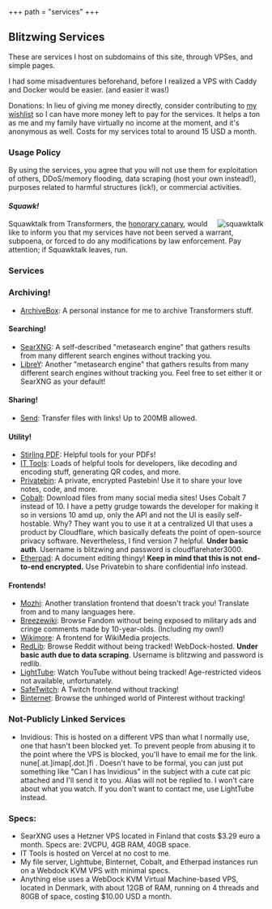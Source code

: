 +++
path = "services"
+++

Blitzwing Services
------------------

These are services I host on subdomains of this site, through VPSes, and simple pages.

I had some misadventures beforehand, before I realized a VPS with Caddy and Docker would be easier. (and easier it was!)

Donations: In lieu of giving me money directly, consider contributing to [my wishlist](https://throne.com/gigirassy) so I can have more money left to pay for the services. It helps a ton as me and my family have virtually no income at the moment, and it's anonymous as well. Costs for my services total to around 15 USD a month.

### Usage Policy

By using the services, you agree that you will not use them for exploitation of others, DDoS/memory flooding, data scraping (host your own instead!), purposes related to harmful structures (ick!), or commercial activities.

#### _Squawk!_

<span style="float:right;">![squawktalk](/squawktalk.png)</span> Squawktalk from Transformers, the [honorary canary](https://www.eff.org/deeplinks/2014/04/warrant-canary-faq), would like to inform you that my services have not been served a warrant, subpoena, or forced to do any modifications by law enforcement. Pay attention; if Squawktalk leaves, run.

### Services

### Archiving!

* [ArchiveBox](https://ab.blitzw.in): A personal instance for me to archive Transformers stuff.

#### Searching!

*   [SearXNG](https://search.blitzw.in/): A self-described "metasearch engine" that gathers results from many different search engines without tracking you.
*   [LibreY](https://libre.blitzw.in/): Another "metasearch engine" that gathers results from many different search engines without tracking you. Feel free to set either it or SearXNG as your default!

#### Sharing!

*   [Send](https://send.blitzw.in): Transfer files with links! Up to 200MB allowed.

#### Utility!

*   [Stirling PDF](https://pdf.blitzw.in): Helpful tools for your PDFs!
*   [IT Tools](https://tools.blitzw.in): Loads of helpful tools for developers, like decoding and encoding stuff, generating QR codes, and more.
*   [Privatebin](https://bin.blitzw.in): A private, encrypted Pastebin! Use it to share your love notes, code, and more.
*   [Cobalt](https://co.blitzw.in): Download files from many social media sites! Uses Cobalt 7 instead of 10. I have a petty grudge towards the developer for making it so in versions 10 amd up, only the API and not the UI is easily self-hostable. Why? They want you to use it at a centralized UI that uses a product by Cloudflare, which basically defeats the point of open-source privacy software. Nevertheless, I find version 7 helpful. **Under basic auth**. Username is blitzwing and password is cloudflarehater3000.
*   [Etherpad](https://eth.blitzw.in): A document editing thingy! **Keep in mind that this is not end-to-end encrypted.** Use Privatebin to share confidential info instead.

#### Frontends!

*   [Mozhi](https://moz.blitzw.in): Another translation frontend that doesn't track you! Translate from and to many languages here.
*   [Breezewiki](https://fan.blitzw.in): Browse Fandom without being exposed to military ads and cringe comments made by 10-year-olds. (Including my own!)
*   [Wikimore](https://wikimore.blitzw.in): A frontend for WikiMedia projects.
*   [RedLib](https://rl.blitzw.in): Browse Reddit without being tracked! WebDock-hosted. **Under basic auth due to data scraping**. Username is blitzwing and password is redlib.
*   [LightTube](https://light.blitzw.in): Watch YouTube without being tracked! Age-restricted videos not available, unfortunately.
*   [SafeTwitch](https://twitch.blitzw.in): A Twitch frontend without tracking!
*   [Binternet](https://pin.blitzw.in): Browse the unhinged world of Pinterest without tracking!

### Not-Publicly Linked Services

*   Invidious: This is hosted on a different VPS than what I normally use, one that hasn't been blocked yet. To prevent people from abusing it to the point where the VPS is blocked, you'll have to email me for the link. nune\[.at.\]imap\[.dot.\]fi . Doesn't have to be formal, you can just put something like "Can I has Invidious" in the subject with a cute cat pic attached and I'll send it to you. Alias will not be replied to. I won't care about what you watch. If you don't want to contact me, use LightTube instead.

### Specs:

* SearXNG uses a Hetzner VPS located in Finland that costs $3.29 euro a month. Specs are: 2VCPU, 4GB RAM, 40GB space.
* IT Tools is hosted on Vercel at no cost to me.
* My file server, Lighttube, Binternet, Cobalt, and Etherpad instances run on a Webdock KVM VPS with minimal specs.
* Anything else uses a WebDock KVM Virtual Machine-based VPS, located in Denmark, with about 12GB of RAM, running on 4 threads and 80GB of space, costing $10.00 USD a month.
